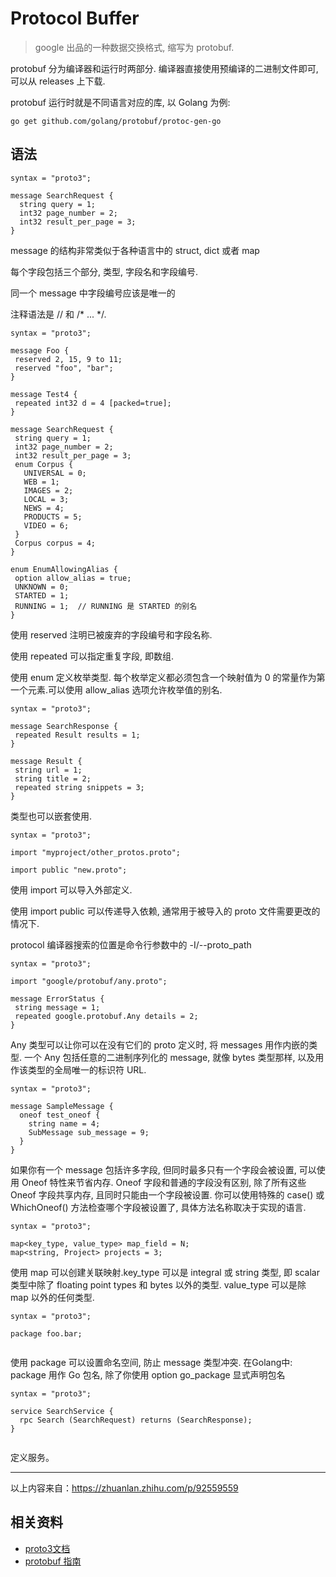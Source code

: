 
# Protocol Buffer

> google 出品的一种数据交换格式, 缩写为 protobuf.

protobuf 分为编译器和运行时两部分. 编译器直接使用预编译的二进制文件即可, 可以从 releases 上下载.

protobuf 运行时就是不同语言对应的库, 以 Golang 为例:

```shell
go get github.com/golang/protobuf/protoc-gen-go
```

## 语法
```shell
syntax = "proto3";

message SearchRequest {
  string query = 1;
  int32 page_number = 2;
  int32 result_per_page = 3;
}
```
 message 的结构非常类似于各种语言中的 struct, dict 或者 map

 每个字段包括三个部分, 类型, 字段名和字段编号.

 同一个 message 中字段编号应该是唯一的

 注释语法是 // 和 /* ... */.

 ```shell
syntax = "proto3";

message Foo {
  reserved 2, 15, 9 to 11;
  reserved "foo", "bar";
}

message Test4 {
  repeated int32 d = 4 [packed=true];
}

message SearchRequest {
  string query = 1;
  int32 page_number = 2;
  int32 result_per_page = 3;
  enum Corpus {
    UNIVERSAL = 0;
    WEB = 1;
    IMAGES = 2;
    LOCAL = 3;
    NEWS = 4;
    PRODUCTS = 5;
    VIDEO = 6;
  }
  Corpus corpus = 4;
}

enum EnumAllowingAlias {
  option allow_alias = true;
  UNKNOWN = 0;
  STARTED = 1;
  RUNNING = 1;  // RUNNING 是 STARTED 的别名
}
```
使用 reserved 注明已被废弃的字段编号和字段名称.

使用 repeated 可以指定重复字段, 即数组.

使用 enum 定义枚举类型. 每个枚举定义都必须包含一个映射值为 0 的常量作为第一个元素.可以使用 allow_alias 选项允许枚举值的别名.

 ```shell
syntax = "proto3";

message SearchResponse {
  repeated Result results = 1;
}

message Result {
  string url = 1;
  string title = 2;
  repeated string snippets = 3;
}

```

类型也可以嵌套使用.

 ```shell
syntax = "proto3";

import "myproject/other_protos.proto";

import public "new.proto";

```
使用 import 可以导入外部定义.

使用 import public 可以传递导入依赖, 通常用于被导入的 proto 文件需要更改的情况下.

protocol 编译器搜索的位置是命令行参数中的 -I/--proto_path

 ```shell
syntax = "proto3";

import "google/protobuf/any.proto";

message ErrorStatus {
  string message = 1;
  repeated google.protobuf.Any details = 2;
}

```

Any 类型可以让你可以在没有它们的 proto 定义时, 将 messages 用作内嵌的类型. 一个 Any 包括任意的二进制序列化的 message, 就像 bytes 类型那样, 以及用作该类型的全局唯一的标识符 URL.

```shell
syntax = "proto3";

message SampleMessage {
  oneof test_oneof {
    string name = 4;
    SubMessage sub_message = 9;
  }
}

```

如果你有一个 message 包括许多字段, 但同时最多只有一个字段会被设置, 可以使用 Oneof 特性来节省内存. Oneof 字段和普通的字段没有区别, 除了所有这些 Oneof 字段共享内存, 且同时只能由一个字段被设置. 你可以使用特殊的 case() 或 WhichOneof() 方法检查哪个字段被设置了, 具体方法名称取决于实现的语言.

```shell
syntax = "proto3";

map<key_type, value_type> map_field = N;
map<string, Project> projects = 3;

```
使用 map 可以创建关联映射.key_type 可以是 integral 或 string 类型, 即 scalar 类型中除了 floating point types 和 bytes 以外的类型. value_type 可以是除 map 以外的任何类型.

```shell
syntax = "proto3";

package foo.bar;


```
使用 package 可以设置命名空间, 防止 message 类型冲突.
在Golang中: package 用作 Go 包名, 除了你使用 option go_package 显式声明包名

```shell
syntax = "proto3";

service SearchService {
  rpc Search (SearchRequest) returns (SearchResponse);
}


```
定义服务。

---

以上内容来自：https://zhuanlan.zhihu.com/p/92559559

## 相关资料

- [proto3文档](https://developers.google.com/protocol-buffers/docs/proto3)
- [protobuf 指南](https://zhuanlan.zhihu.com/p/92559559)
